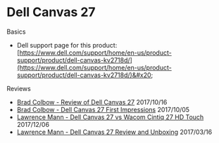 # Dell Canvas 27

Basics

* Dell support page for this product: [https://www.dell.com/support/home/en-us/product-support/product/dell-canvas-kv2718d/](https://www.dell.com/support/home/en-us/product-support/product/dell-canvas-kv2718d/)&#x20;

Reviews

* [Brad Colbow - Review of Dell Canvas 27](https://www.youtube.com/watch?v=4vO7Tn8eV0E) 2017/10/16&#x20;
* [Brad Colbow - Dell Canvas 27 First Impressions](https://www.youtube.com/watch?v=rmZ\_8MjPZQU) 2017/10/05 &#x20;
* [Lawrence Mann - Dell Canvas 27 vs Wacom Cintiq 27 HD Touch](https://www.youtube.com/watch?v=9iSYl2dlCs0) 2017/12/06&#x20;
* [Lawrence Mann - Dell Canvas 27 Review and Unboxing](https://www.youtube.com/watch?v=z5p3ysa97mg) 2017/03/16&#x20;

